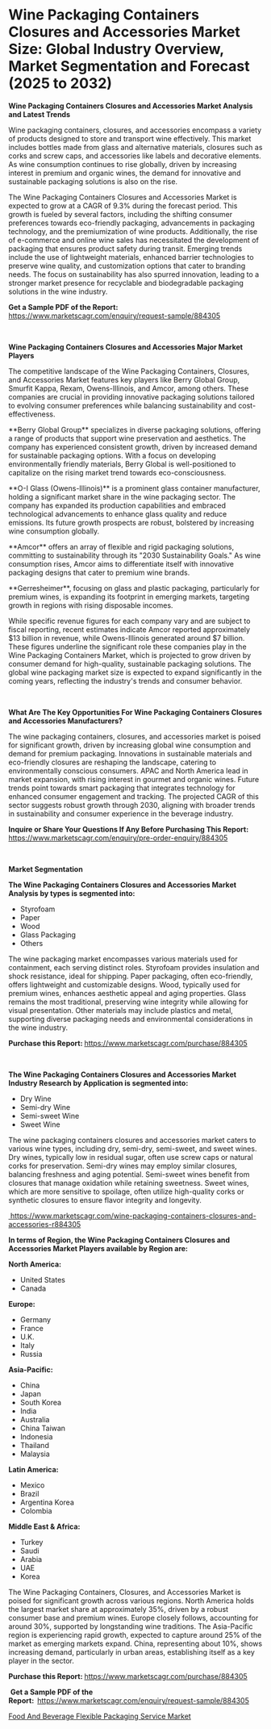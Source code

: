 <p><h1>Wine Packaging Containers Closures and Accessories Market Size: Global Industry Overview, Market Segmentation and Forecast (2025 to 2032)</h1></p><p><strong>Wine Packaging Containers Closures and Accessories Market Analysis and Latest Trends</strong></p>
<p><p>Wine packaging containers, closures, and accessories encompass a variety of products designed to store and transport wine effectively. This market includes bottles made from glass and alternative materials, closures such as corks and screw caps, and accessories like labels and decorative elements. As wine consumption continues to rise globally, driven by increasing interest in premium and organic wines, the demand for innovative and sustainable packaging solutions is also on the rise.</p><p>The Wine Packaging Containers Closures and Accessories Market is expected to grow at a CAGR of 9.3% during the forecast period. This growth is fueled by several factors, including the shifting consumer preferences towards eco-friendly packaging, advancements in packaging technology, and the premiumization of wine products. Additionally, the rise of e-commerce and online wine sales has necessitated the development of packaging that ensures product safety during transit. Emerging trends include the use of lightweight materials, enhanced barrier technologies to preserve wine quality, and customization options that cater to branding needs. The focus on sustainability has also spurred innovation, leading to a stronger market presence for recyclable and biodegradable packaging solutions in the wine industry.</p></p>
<p><strong>Get a Sample PDF of the Report:&nbsp;</strong> <a href="https://www.marketscagr.com/enquiry/request-sample/884305?utm_campaign=3045&utm_medium=2&utm_source=Github&utm_content=ia&utm_term=08032025&utm_id=wine-packaging-containers-closures-and-accessories">https://www.marketscagr.com/enquiry/request-sample/884305</a></p>
<p>&nbsp;</p>
<p><strong>Wine Packaging Containers Closures and Accessories Major Market Players</strong></p>
<p><p>The competitive landscape of the Wine Packaging Containers, Closures, and Accessories Market features key players like Berry Global Group, Smurfit Kappa, Rexam, Owens-Illinois, and Amcor, among others. These companies are crucial in providing innovative packaging solutions tailored to evolving consumer preferences while balancing sustainability and cost-effectiveness.</p><p>**Berry Global Group** specializes in diverse packaging solutions, offering a range of products that support wine preservation and aesthetics. The company has experienced consistent growth, driven by increased demand for sustainable packaging options. With a focus on developing environmentally friendly materials, Berry Global is well-positioned to capitalize on the rising market trend towards eco-consciousness.</p><p>**O-I Glass (Owens-Illinois)** is a prominent glass container manufacturer, holding a significant market share in the wine packaging sector. The company has expanded its production capabilities and embraced technological advancements to enhance glass quality and reduce emissions. Its future growth prospects are robust, bolstered by increasing wine consumption globally.</p><p>**Amcor** offers an array of flexible and rigid packaging solutions, committing to sustainability through its "2030 Sustainability Goals." As wine consumption rises, Amcor aims to differentiate itself with innovative packaging designs that cater to premium wine brands.</p><p>**Gerresheimer**, focusing on glass and plastic packaging, particularly for premium wines, is expanding its footprint in emerging markets, targeting growth in regions with rising disposable incomes.</p><p>While specific revenue figures for each company vary and are subject to fiscal reporting, recent estimates indicate Amcor reported approximately $13 billion in revenue, while Owens-Illinois generated around $7 billion. These figures underline the significant role these companies play in the Wine Packaging Containers Market, which is projected to grow driven by consumer demand for high-quality, sustainable packaging solutions. The global wine packaging market size is expected to expand significantly in the coming years, reflecting the industry's trends and consumer behavior.</p></p>
<p>&nbsp;</p>
<p><strong>What Are The Key Opportunities For Wine Packaging Containers Closures and Accessories Manufacturers?</strong></p>
<p><p>The wine packaging containers, closures, and accessories market is poised for significant growth, driven by increasing global wine consumption and demand for premium packaging. Innovations in sustainable materials and eco-friendly closures are reshaping the landscape, catering to environmentally conscious consumers. APAC and North America lead in market expansion, with rising interest in gourmet and organic wines. Future trends point towards smart packaging that integrates technology for enhanced consumer engagement and tracking. The projected CAGR of this sector suggests robust growth through 2030, aligning with broader trends in sustainability and consumer experience in the beverage industry.</p></p>
<p><strong>Inquire or Share Your Questions If Any Before Purchasing This Report:</strong> <a href="https://www.marketscagr.com/enquiry/pre-order-enquiry/884305?utm_campaign=3045&utm_medium=2&utm_source=Github&utm_content=ia&utm_term=08032025&utm_id=wine-packaging-containers-closures-and-accessories">https://www.marketscagr.com/enquiry/pre-order-enquiry/884305</a></p>
<p>&nbsp;</p>
<p><strong>Market Segmentation</strong></p>
<p><strong>The Wine Packaging Containers Closures and Accessories Market Analysis by types is segmented into:</strong></p>
<p><ul><li>Styrofoam</li><li>Paper</li><li>Wood</li><li>Glass Packaging</li><li>Others</li></ul></p>
<p><p>The wine packaging market encompasses various materials used for containment, each serving distinct roles. Styrofoam provides insulation and shock resistance, ideal for shipping. Paper packaging, often eco-friendly, offers lightweight and customizable designs. Wood, typically used for premium wines, enhances aesthetic appeal and aging properties. Glass remains the most traditional, preserving wine integrity while allowing for visual presentation. Other materials may include plastics and metal, supporting diverse packaging needs and environmental considerations in the wine industry.</p></p>
<p><strong>Purchase this Report:&nbsp;</strong><a href="https://www.marketscagr.com/purchase/884305?utm_campaign=3045&utm_medium=2&utm_source=Github&utm_content=ia&utm_term=08032025&utm_id=wine-packaging-containers-closures-and-accessories">https://www.marketscagr.com/purchase/884305</a></p>
<p>&nbsp;</p>
<p><strong>The Wine Packaging Containers Closures and Accessories Market Industry Research by Application is segmented into:</strong></p>
<p><ul><li>Dry Wine</li><li>Semi-dry Wine</li><li>Semi-sweet Wine</li><li>Sweet Wine</li></ul></p>
<p><p>The wine packaging containers closures and accessories market caters to various wine types, including dry, semi-dry, semi-sweet, and sweet wines. Dry wines, typically low in residual sugar, often use screw caps or natural corks for preservation. Semi-dry wines may employ similar closures, balancing freshness and aging potential. Semi-sweet wines benefit from closures that manage oxidation while retaining sweetness. Sweet wines, which are more sensitive to spoilage, often utilize high-quality corks or synthetic closures to ensure flavor integrity and longevity.</p></p>
<p><a href="https://www.marketscagr.com/wine-packaging-containers-closures-and-accessories-r884305?utm_campaign=3045&utm_medium=2&utm_source=Github&utm_content=ia&utm_term=08032025&utm_id=wine-packaging-containers-closures-and-accessories">&nbsp;https://www.marketscagr.com/wine-packaging-containers-closures-and-accessories-r884305</a></p>
<p><strong>In terms of Region, the Wine Packaging Containers Closures and Accessories Market Players available by Region are:</strong></p>
<p>
    <p> <strong> North America: </strong>
        <ul>
            <li>United States</li>
            <li>Canada</li>
        </ul>
        </p> 
    <p> <strong> Europe: </strong>
        <ul>
            <li>Germany</li>
            <li>France</li>
            <li>U.K.</li>
            <li>Italy</li>
            <li>Russia</li>
        </ul>
        </p> 
    <p> <strong> Asia-Pacific: </strong>
        <ul>
            <li>China</li>
            <li>Japan</li>
            <li>South Korea</li>
            <li>India</li>
            <li>Australia</li>
            <li>China Taiwan</li>
            <li>Indonesia</li>
            <li>Thailand</li>
            <li>Malaysia</li>
        </ul>
        </p> 
    <p> <strong> Latin America: </strong>
        <ul>
            <li>Mexico</li>
            <li>Brazil</li>
            <li>Argentina Korea</li>
            <li>Colombia</li>
        </ul>
        </p> 
    <p> <strong> Middle East & Africa: </strong>
        <ul>
            <li>Turkey</li>
            <li>Saudi</li>
            <li>Arabia</li>
            <li>UAE</li>
            <li>Korea</li>
        </ul>
    </p>
    </p>
<p><p>The Wine Packaging Containers, Closures, and Accessories Market is poised for significant growth across various regions. North America holds the largest market share at approximately 35%, driven by a robust consumer base and premium wines. Europe closely follows, accounting for around 30%, supported by longstanding wine traditions. The Asia-Pacific region is experiencing rapid growth, expected to capture around 25% of the market as emerging markets expand. China, representing about 10%, shows increasing demand, particularly in urban areas, establishing itself as a key player in the sector.</p></p>
<p><strong>Purchase this Report: </strong><a href="https://www.marketscagr.com/purchase/884305?utm_campaign=3045&utm_medium=2&utm_source=Github&utm_content=ia&utm_term=08032025&utm_id=wine-packaging-containers-closures-and-accessories">https://www.marketscagr.com/purchase/884305</a></p>
<p>&nbsp;<strong>Get a Sample PDF of the Report:&nbsp;&nbsp;</strong><a href="https://www.marketscagr.com/enquiry/request-sample/884305?utm_campaign=3045&utm_medium=2&utm_source=Github&utm_content=ia&utm_term=08032025&utm_id=wine-packaging-containers-closures-and-accessories">https://www.marketscagr.com/enquiry/request-sample/884305</a></p>
<p><strong></strong></p>
<p><p><a href="https://github.com/paljuhubeyde/Market-Research-Report-List-1/blob/main/food-and-beverage-flexible-packaging-service-market.md?utm_campaign=3045&utm_medium=2&utm_source=Github&utm_content=ia&utm_term=08032025&utm_id=wine-packaging-containers-closures-and-accessories">Food And Beverage Flexible Packaging Service Market</a></p></p>
